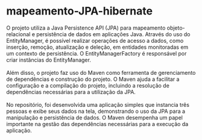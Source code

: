 # mapeamento-JPA-hibernate

O projeto utiliza a Java Persistence API (JPA) para mapeamento objeto-relacional e 
persistência de dados em aplicações Java. Através do uso do EntityManager, é possível realizar operações 
de acesso a dados, como inserção, remoção, atualização e deleção, em entidades monitoradas em um contexto 
de persistência. O EntityManagerFactory é responsável por criar instâncias do EntityManager. <br>
<br>
Além disso, o projeto faz uso do Maven como ferramenta de gerenciamento de dependências e construção 
do projeto. O Maven ajuda a facilitar a configuração e a compilação do projeto, incluindo a resolução 
de dependências necessárias para a utilização da JPA.
<br>
<br>
No repositório, foi desenvolvida uma aplicação simples que instancia três pessoas e exibe seus dados na tela, 
demonstrando o uso da JPA para a manipulação e persistência de dados. O Maven desempenha um papel importante 
na gestão das dependências necessárias para a execução da aplicação.
